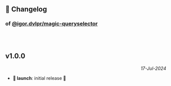 ## 📒 Changelog

### of [@igor.dvlpr/magic-queryselector](https://github.com/igorskyflyer/npm-magic-queryselector)

<br>

<br>

## v1.0.0

<p align="right"><em>17-Jul-2024</em></p>

- **🚀 launch**: initial release 🎉
